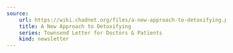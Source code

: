 ```yaml
---
source:
    url: https://wiki.chadnet.org/files/a-new-approach-to-detoxifying.pdf
    title: A New Approach to Detoxifying
    series: Townsend Letter for Doctors & Patients
    kind: newsletter
---
```

